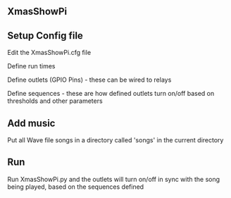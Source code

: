 ## XmasShowPi

## Setup Config file
Edit the XmasShowPi.cfg file

Define run times

Define outlets (GPIO Pins) - these can be wired to relays

Define sequences - these are how defined outlets turn on/off based on thresholds and other parameters

## Add music
Put all Wave file songs in a directory called 'songs' in the current directory

## Run
Run XmasShowPi.py and the outlets will turn on/off in sync with the song being played, based on the sequences defined
